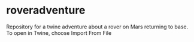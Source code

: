 # roveradventure
Repository for a twine adventure about a rover on Mars returning to base. 
To open in Twine, choose Import From File
